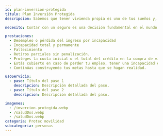 ```yaml
---
id: plan-inversion-protegida
titulo: Plan Inversión Protegida​​​
descripcion: Sabemos que tener vivienda propia es uno de tus sueños y, en Protec Seguros, nos encargamos de cuidar la inversión que hagas para hacerlo realidad. De esa manera no te preocupas por las diferentes eventualidades que pongan en riesgo tu patrimonio y tu esfuerzo. Con el Plan Inversión Protegida garantizas el pago de la cuota inicial de tu vivienda ante el constructor o la entidad financiera si pierdes tu empleo, quedas inválido o falleces. ¡Permítenos acompañarte para que cumplas tu meta de tener vivienda propia, sea para habitar o invertir!​

necesito: Contar con un seguro es una decisión fundamental en el mundo actual. La vida puede sorprenderte con imprevistos, y estar preparado para afrontarlos es crucial para tu tranquilidad. Este seguro está diseñado para proteger tu bienestar y el de tus seres queridos. Desde la cobertura de tu hogar y bienes personales hasta la salud y responsabilidad civil, cada aspecto está pensado para ofrecerte seguridad. En momentos de crisis, tener un respaldo económico puede marcar la diferencia, permitiéndote recuperarte más rápidamente. Elegir este seguro es un paso proactivo hacia un futuro más seguro y estable, asegurando que tú y tu familia estén protegidos frente a cualquier eventualidad.

prestaciones: 
  - Desempleo o pérdida del ingreso por incapacidad
  - Incapacidad total y permanente
  - Fallecimiento
  - Retiros parciales sin penalización​.
  - Proteges la cuota inicial o el total del crédito en la compra de vivienda.
  - Estás cubierto en caso de perder tu empleo, tener una incapacidad o si se te presenta alguna eventualidad.
  - Continúas construyendo tus metas hasta que se hagan realidad.

usoServicio:
  - paso: Título del paso 1
    descripcion: Descripción detallada del paso.
  - paso: Título del paso 2
    descripcion: Descripción detallada del paso.

imagenes:
  - /invercion-protegida.webp
  - /saludDos.webp
  - /saludDos.webp
categoria: Protec movilidad
subcategoria: personas
---
```

